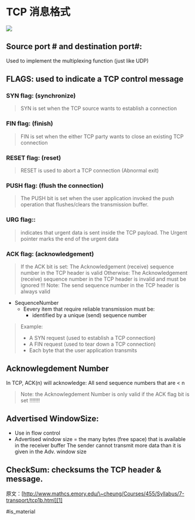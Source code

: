 # TCP 消息格式

![][image-1]

## Source port # and destination port#:
Used to implement the multiplexing function (just like UDP)
## FLAGS: used to indicate a TCP control message
### SYN flag: (synchronize)
> SYN is set when the TCP source wants to establish a connection
### FIN flag: (finish)
> FIN is set when the either TCP party wants to close an existing TCP connection
### RESET flag: (reset)
> RESET is used to abort a TCP connection
> (Abnormal exit)

### PUSH flag: (flush the connection)
> The PUSH bit is set when the user application invoked the push operation that flushes/clears the transmission buffer.
### URG flag::
> indicates that urgent data is sent inside the TCP payload.
> The Urgent pointer marks the end of the urgent data
### ACK flag: (acknowledgement)
> If the ACK bit is set:
> The Acknowledgement (receive) sequence number in the TCP header is valid
Otherwise:
> The Acknowledgement (receive) sequence number in the TCP header is invalid and must be ignored !!!
> Note:
> The send sequence number in the TCP header is always valid
- SequenceNumber
	- Eevery item that require reliable transmission must be:
		- identified by a unique (send) sequence number
> Example:
> - A SYN request (used to establish a TCP connection)
> - A FIN request (used to tear down a TCP connection)
> - Each byte that the user application transmits

## Acknowlegdement Number
In TCP, ACK(n) will acknowledge:
All send sequence numbers that are \< n
> Note:
> the Acknowlegdement Number is only valid if the ACK flag bit is set !!!!!!!

## Advertised WindowSize:
- Use in flow control
- Advertised window size = the many bytes (free space) that is available in the receiver buffer
The sender cannot transmit more data than it is given in the Adv. window size

## CheckSum: checksums the TCP header & message.

原文：[http://www.mathcs.emory.edu/\~cheung/Courses/455/Syllabus/7-transport/tcp1b.html][1]

[1]:	http://www.mathcs.emory.edu/~cheung/Courses/455/Syllabus/7-transport/tcp1b.html

[image-1]:	https://tva1.sinaimg.cn/large/008i3skNly1grdl3t5yo9j310i0iadhn.jpg

#is_material